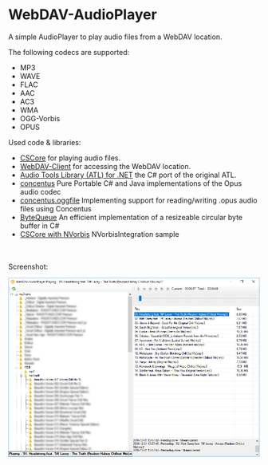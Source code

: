 # WebDAV-AudioPlayer
A simple AudioPlayer to play audio files from a WebDAV location.

The following codecs are supported:
* MP3
* WAVE
* FLAC
* AAC
* AC3
* WMA
* OGG-Vorbis
* OPUS

Used code & libraries:
* [CSCore](https://github.com/filoe/cscore) for playing audio files.
* [WebDAV-Client](https://github.com/StefH/WebDAV-Client) for accessing the WebDAV location.
* [Audio Tools Library (ATL) for .NET](https://github.com/Zeugma440/atldotnet) the C# port of the original ATL.
* [concentus](https://github.com/lostromb/concentus) Pure Portable C# and Java implementations of the Opus audio codec
* [concentus.oggfile](https://github.com/lostromb/concentus.oggfile) Implementing support for reading/writing .opus audio files using Concentus
* [ByteQueue](https://github.com/Kelindar/circular-buffer/blob/master/Source/ByteQueue.cs) An efficient implementation of a resizeable circular byte buffer in C#
* [CSCore with NVorbis](https://github.com/filoe/cscore/blob/master/Samples/NVorbisIntegration/Program.cs) NVorbisIntegration sample

<br>
<br>
Screenshot:

![WebDAV-AudioPlayer](https://raw.githubusercontent.com/StefH/WebDAV-AudioPlayer/master/src/WebDAV-AudioPlayer/Resources/WebDAV-AudioPlayer.png "WebDAV-AudioPlayer")
